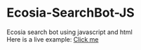 # Ecosia-SearchBot-JS
Ecosia search bot using javascript and html <br />
Here is a live example: [Click me](http://earthbull.mintme.host/ecosia.html)
